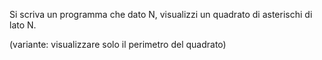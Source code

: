 Si scriva un programma che dato N, visualizzi un quadrato di asterischi di lato N.

(variante: visualizzare solo il perimetro del quadrato)